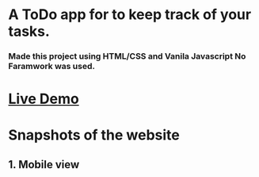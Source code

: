 # A ToDo app for to keep track of your tasks.

### Made this project using HTML/CSS and Vanila Javascript No Faramwork was used.

# [Live Demo](https://ddepu11.github.io/todo_app/)

# Snapshots of the website

## 1. Mobile view
